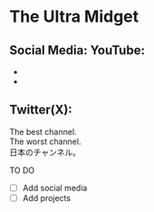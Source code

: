 # The Ultra Midget
Social Media:
YouTube:
-
-
-
Twitter(X):
-
  
The best channel.<br/>The worst channel.<br/>日本のチャンネル。<br/>

TO DO
- [ ] Add social media
- [ ] Add projects
